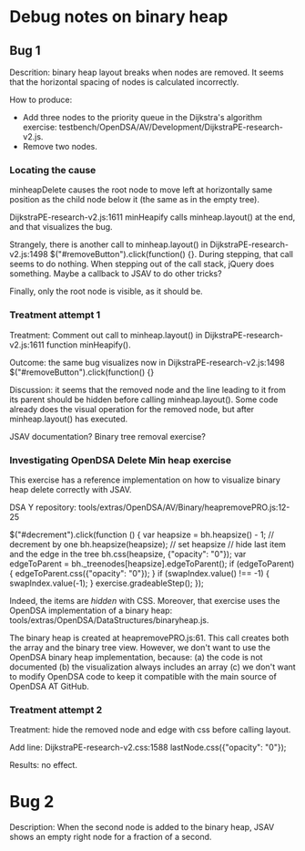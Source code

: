 # Debug notes on binary heap

## Bug 1

Descrition: binary heap layout breaks when nodes are removed. It seems
that the horizontal spacing of nodes is calculated incorrectly.

How to produce:
- Add three nodes to the priority queue in the Dijkstra's
algorithm exercise: testbench/OpenDSA/AV/Development/DijkstraPE-research-v2.js.
- Remove two nodes.

### Locating the cause

minheapDelete causes the root node to move left at horizontally same position
as the child node below it (the same as in the empty tree).

DijkstraPE-research-v2.js:1611 minHeapify calls minheap.layout() at the end,
and that visualizes the bug.

Strangely, there is another call to minheap.layout() in
DijkstraPE-research-v2.js:1498 $("#removeButton").click(function() {}.
During stepping, that call seems to do nothing.
When stepping out of the call stack, jQuery does something. Maybe a callback
to JSAV to do other tricks?

Finally, only the root node is visible, as it should be.

### Treatment attempt 1

Treatment: Comment out call to minheap.layout() in
DijkstraPE-research-v2.js:1611 function minHeapify().

Outcome: the same bug visualizes now in
DijkstraPE-research-v2.js:1498 $("#removeButton").click(function() {}

Discussion: it seems that the removed node and the line leading to it from its
parent should be hidden before calling minheap.layout(). Some code already
does the visual operation for the removed node, but after minheap.layout()
has executed.

JSAV documentation? Binary tree removal exercise?

### Investigating OpenDSA Delete Min heap exercise

This exercise has a reference implementation on how to visualize binary heap
delete correctly with JSAV.

DSA Y repository:
tools/extras/OpenDSA/AV/Binary/heapremovePRO.js:12-25

  $("#decrement").click(function () {
    var heapsize = bh.heapsize() - 1; // decrement by one
    bh.heapsize(heapsize); // set heapsize
    // hide last item and the edge in the tree
    bh.css(heapsize, {"opacity": "0"});
    var edgeToParent = bh._treenodes[heapsize].edgeToParent();
    if (edgeToParent) {
      edgeToParent.css({"opacity": "0"});
    }
    if (swapIndex.value() !== -1) {
      swapIndex.value(-1);
    }
    exercise.gradeableStep();
  });

Indeed, the items are *hidden* with CSS. Moreover, that exercise uses the
OpenDSA implementation of a binary heap:
tools/extras/OpenDSA/DataStructures/binaryheap.js.

The binary heap is created at heapremovePRO.js:61. This call creates both
the array and the binary tree view. However, we don't want to use the OpenDSA
binary heap implementation, because:
(a) the code is not documented
(b) the visualization always includes an array
(c) we don't want to modify OpenDSA code to keep it compatible with the
    main source of OpenDSA AT GitHub.

### Treatment attempt 2

Treatment: hide the removed node and edge with css before calling layout.

Add line:
DijkstraPE-research-v2.css:1588  lastNode.css({"opacity": "0"});

Results: no effect.

# Bug 2

Description: When the second node is added to the binary heap, JSAV shows
an empty right node for a fraction of a second.
